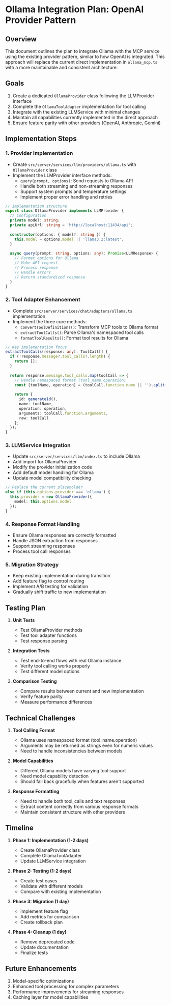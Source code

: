 # Ollama Integration Plan: OpenAI Provider Pattern

## Overview

This document outlines the plan to integrate Ollama with the MCP service using the existing provider pattern, similar to how OpenAI is integrated. This approach will replace the current direct implementation in `ollama_mcp.ts` with a more maintainable and consistent architecture.

## Goals

1. Create a dedicated `OllamaProvider` class following the LLMProvider interface
2. Complete the `OllamaToolAdapter` implementation for tool calling
3. Integrate with the existing LLMService with minimal changes
4. Maintain all capabilities currently implemented in the direct approach
5. Ensure feature parity with other providers (OpenAI, Anthropic, Gemini)

## Implementation Steps

### 1. Provider Implementation

- Create `src/server/services/llm/providers/ollama.ts` with `OllamaProvider` class
- Implement the LLMProvider interface methods:
  - `query(prompt, options)`: Send requests to Ollama API
  - Handle both streaming and non-streaming responses
  - Support system prompts and temperature settings
  - Implement proper error handling and retries

```typescript
// Implementation structure
export class OllamaProvider implements LLMProvider {
  // Configuration
  private model: string;
  private apiUrl: string = 'http://localhost:11434/api';
  
  constructor(options: { model?: string }) {
    this.model = options.model || 'llama3.2:latest';
  }
  
  async query(prompt: string, options: any): Promise<LLMResponse> {
    // Format options for Ollama
    // Make API request
    // Process response
    // Handle errors
    // Return standardized response
  }
}
```

### 2. Tool Adapter Enhancement

- Complete `src/server/services/chat/adapters/ollama.ts` implementation
- Implement the three core methods:
  - `convertToolDefinitions()`: Transform MCP tools to Ollama format
  - `extractToolCalls()`: Parse Ollama's namespaced tool calls
  - `formatToolResults()`: Format tool results for Ollama

```typescript
// Key implementation focus
extractToolCalls(response: any): ToolCall[] {
  if (!response.message?.tool_calls?.length) {
    return [];
  }
  
  return response.message.tool_calls.map(toolCall => {
    // Handle namespaced format (tool_name.operation)
    const [toolName, operation] = (toolCall.function.name || '').split('.');
    
    return {
      id: generateId(),
      name: toolName,
      operation: operation,
      arguments: toolCall.function.arguments,
      raw: toolCall
    };
  });
}
```

### 3. LLMService Integration

- Update `src/server/services/llm/index.ts` to include Ollama
- Add import for OllamaProvider
- Modify the provider initialization code
- Add default model handling for Ollama
- Update model compatibility checking

```typescript
// Replace the current placeholder
else if (this.options.provider === 'ollama') {
  this.provider = new OllamaProvider({
    model: this.options.model
  });
}
```

### 4. Response Format Handling

- Ensure Ollama responses are correctly formatted
- Handle JSON extraction from responses
- Support streaming responses
- Process tool call responses

### 5. Migration Strategy

- Keep existing implementation during transition
- Add feature flag to control routing
- Implement A/B testing for validation
- Gradually shift traffic to new implementation

## Testing Plan

1. **Unit Tests**
   - Test OllamaProvider methods
   - Test tool adapter functions
   - Test response parsing

2. **Integration Tests**
   - Test end-to-end flows with real Ollama instance
   - Verify tool calling works properly
   - Test different model options

3. **Comparison Testing**
   - Compare results between current and new implementation
   - Verify feature parity
   - Measure performance differences

## Technical Challenges

1. **Tool Calling Format**
   - Ollama uses namespaced format (tool_name.operation)
   - Arguments may be returned as strings even for numeric values
   - Need to handle inconsistencies between models

2. **Model Capabilities**
   - Different Ollama models have varying tool support
   - Need model capability detection
   - Should fall back gracefully when features aren't supported

3. **Response Formatting**
   - Need to handle both tool_calls and text responses
   - Extract content correctly from various response formats
   - Maintain consistent structure with other providers

## Timeline

1. **Phase 1: Implementation (1-2 days)**
   - Create OllamaProvider class
   - Complete OllamaToolAdapter
   - Update LLMService integration

2. **Phase 2: Testing (1-2 days)**
   - Create test cases
   - Validate with different models
   - Compare with existing implementation

3. **Phase 3: Migration (1 day)**
   - Implement feature flag
   - Add metrics for comparison
   - Create rollback plan

4. **Phase 4: Cleanup (1 day)**
   - Remove deprecated code
   - Update documentation
   - Finalize tests

## Future Enhancements

1. Model-specific optimizations
2. Enhanced tool processing for complex parameters
3. Performance improvements for streaming responses
4. Caching layer for model capabilities 